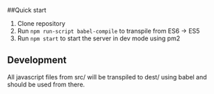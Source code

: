 ##Quick start

1. Clone repository
2. Run `npm run-script babel-compile` to transpile from ES6 -> ES5
3. Run `npm start` to start the server in dev mode using pm2


## Development
All javascript files from src/ will be transpiled to dest/ using babel and should be used from there.
